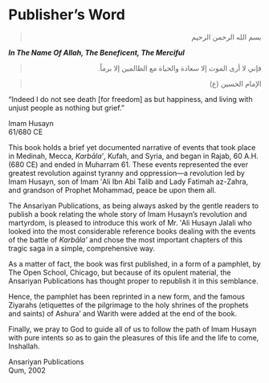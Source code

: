 Publisher’s Word
================

<blockquote dir="rtl">
  <p>
بسم الله الرحمن الرحيم
  </p>
</blockquote>

***In The Name Of Allah, The Beneficent, The Merciful***

<blockquote dir="rtl">
  <p>
فإني لا أرى الموت إلا سعادة والحياة مع الظالمين إلا برماً.
  </p>
</blockquote>

<blockquote dir="rtl">
  <p>
الإمام الحسين (ع)
  </p>
</blockquote>

“Indeed I do not see death [for freedom] as but happiness, and living
with unjust people as nothing but grief.”

Imam Husayn  
 61/680 CE

This book holds a brief yet documented narrative of events that took
place in Medinah, Mecca, *Karbāla’*, Kufah, and Syria, and began in
Rajab, 60 A.H. (680 CE) and ended in Muharram 61. These events
represented the ever greatest revolution against tyranny and
oppression—a revolution led by Imam Husayn, son of Imam ′Ali Ibn Abi
Talib and Lady Fatimah az-Zahra, and grandson of Prophet Mohammad, peace
be upon them all.

The Ansariyan Publications, as being always asked by the gentle readers
to publish a book relating the whole story of Imam Husayn’s revolution
and martyrdom, is pleased to introduce this work of Mr. ′Ali Husayn
Jalali who looked into the most considerable reference books dealing
with the events of the battle of *Karbāla’* and chose the most important
chapters of this tragic saga in a simple, comprehensive way.

As a matter of fact, the book was first published, in a form of a
pamphlet, by The Open School, Chicago, but because of its opulent
material, the Ansariyan Publications has thought proper to republish it
in this semblance.

Hence, the pamphlet has been reprinted in a new form, and the famous
Ziyarahs (etiquettes of the pilgrimage to the holy shrines of the
prophets and saints) of Ashura’ and Warith were added at the end of the
book.

Finally, we pray to God to guide all of us to follow the path of Imam
Husayn with pure intents so as to gain the pleasures of this life and
the life to come, Inshallah.

Ansariyan Publications  
 Qum, 2002



